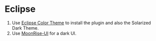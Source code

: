 Eclipse
=======

1.  Use [Eclipse Color Theme](http://eclipsecolorthemes.org/) to install the plugin and also the Solarized Dark Theme.
2.  Use [MoonRise-UI](https://github.com/guari/eclipse-ui-theme) for a dark UI.
